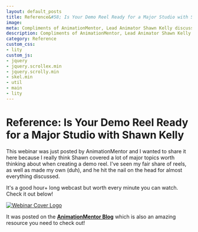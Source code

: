 ```yaml
---
layout: default_posts
title: Reference&#58; Is Your Demo Reel Ready for a Major Studio with Shawn Kelly
image: 
meta: Compliments of AnimationMentor, Lead Animator Shawn Kelly discusses what makes up a studio ready demo reel. This video is highly worth your time! 
description: Compliments of AnimationMentor, Lead Animator Shawn Kelly discusses what makes up a studio ready demo reel. This video is highly worth your time! 
category: Reference
custom_css:
- lity
custom_js:
- jquery
- jquery.scrollex.min
- jquery.scrolly.min
- skel.min
- util
- main
- lity
---
```

<h1 class="major">Reference&#58; Is Your Demo Reel Ready for a Major Studio with Shawn Kelly</h1>

This webinar was just posted by AnimationMentor and I wanted to share it here because I really think Shawn covered a lot of major topics worth thinking about when creating a demo reel. I've seen my fair share of reels, as well as made my own (duh), and he hit the nail on the head for almost everything discussed. 

It's a good hour+ long webcast but worth every minute you can watch. Check it out below!

<div>
    <span class="image fit_half">
        <a href ="https://vimeo.com/228852725"><img src="http://blog.animationmentor.com/wp-content/uploads/2017/08/blog-shawn-kelly-webinar-creatures-demo-reel.jpg" alt="Webinar Cover Logo"/></a>
    </span>
</div>

It was posted on the **[AnimationMentor Blog](http://blog.animationmentor.com/is-your-demo-reel-ready-for-a-major-studio/)** which is also an amazing resource you need to check out!




